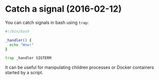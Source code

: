 # Catch a signal (2016-02-12)

You can catch signals in bash using `trap`:

```bash
#!/bin/bash 

_handler() { 
  echo "Wow!"
}

trap _handler SIGTERM
```

It can be useful for manipulating children processes or Docker containers started by a script.